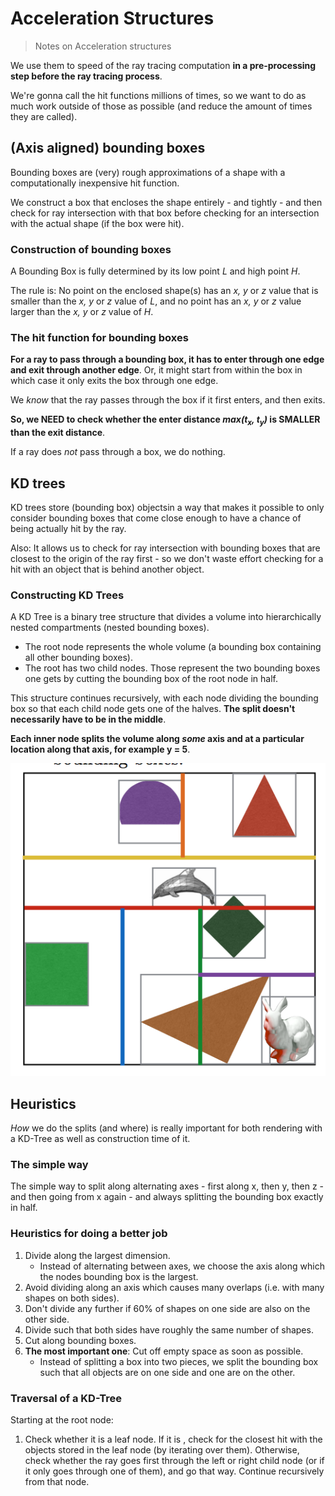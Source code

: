 # Acceleration Structures

> Notes on Acceleration structures

We use them to speed of the ray tracing computation **in a pre-processing step before the ray tracing process**.

We're gonna call the hit functions millions of times, so we want to do as much work outside of those as possible (and reduce the amount of times they are called).

## (Axis aligned) bounding boxes

Bounding boxes are (very) rough approximations of a shape with a computationally inexpensive hit function.

We construct a box that encloses the shape entirely - and tightly - and then check for ray intersection with that box before checking for an intersection with the actual shape (if the box were hit).

### Construction of bounding boxes

A Bounding Box is fully determined by its low point *L* and high point *H*.

The rule is: No point on the enclosed shape(s) has an *x, y* or *z* value that is smaller than the *x, y* or *z* value of *L*, and no point has an *x, y* or *z* value larger than the *x, y* or *z* value of *H*.

### The hit function for bounding boxes

**For a ray to pass through a bounding box, it has to enter through one edge and exit through another edge**. Or, it might start from within the box in which case it only exits the box through one edge.

We *know* that the ray passes through the box if it first enters, and then exits.

**So, we NEED to check whether the enter distance *max(t<sub>x</sub>, t<sub>y</sub>)* is SMALLER than the exit distance**.

If a ray does *not* pass through a box, we do nothing.

## KD trees

KD trees store (bounding box) objectsin a way that makes it possible to only consider bounding boxes that come close enough to have a chance of being actually hit by the ray.

Also: It allows us to check for ray intersection with bounding boxes that are closest to the origin of the ray first - so we don't waste effort checking for a hit with an object that is behind another object.

### Constructing KD Trees

A KD Tree is a binary tree structure that divides a volume into hierarchically nested compartments (nested bounding boxes).

- The root node represents the whole volume (a bounding box containing all other bounding boxes).
- The root has two child nodes. Those represent the two bounding boxes one gets by cutting the bounding box of the root node in half.

This structure continues recursively, with each node dividing the bounding box so that each child node gets one of the halves. **The split doesn't necessarily have to be in the middle**.

**Each inner node splits the volume along *some* axis and at a particular location along that axis, for example y = 5**.

![KD Tree](asset/kd_tree.png)

## Heuristics

*How* we do the splits (and where) is really important for both rendering with a KD-Tree as well as construction time of it.

### The simple way

The simple way to split along alternating axes - first along x, then y, then z - and then going from x again - and always splitting the bounding box exactly in half.

### Heuristics for doing a better job

1. Divide along the largest dimension.
	- Instead of alternating between axes, we choose the axis along which the nodes bounding box is the largest.
2. Avoid dividing along an axis which causes many overlaps (i.e. with many shapes on both sides).
3. Don't divide any further if 60% of shapes on one side are also on the other side.
4. Divide such that both sides have roughly the same number of shapes.
5. Cut along bounding boxes.
6. **The most important one**: Cut off empty space as soon as possible.
	- Instead of splitting a box into two pieces, we split the bounding box such that all objects are on one side and one are on the other.

### Traversal of a KD-Tree

Starting at the root node:

1. Check whether it is a leaf node. If it is , check for the closest hit with the objects stored in the leaf node (by iterating over them). Otherwise, check whether the ray goes first through the left or right child node (or if it only goes through one of them), and go that way. Continue recursively from that node.